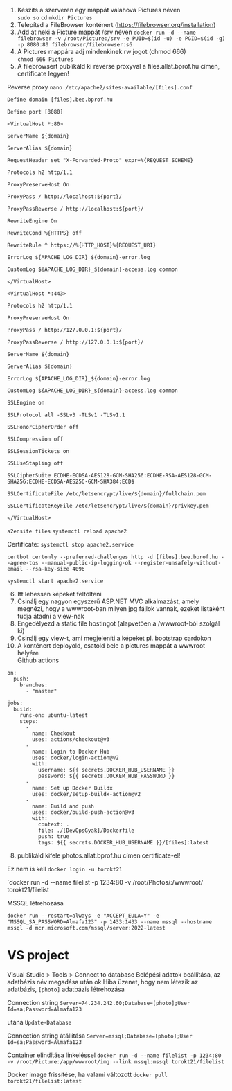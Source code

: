 1) Készíts a szerveren egy mappát valahova Pictures néven  
`sudo so`
`cd`
`mkdir Pictures`
2) Telepítsd a FileBrowser konténert (https://filebrowser.org/installation)  
3) Add át neki a Picture mappát /srv néven 
`docker run -d --name filebrowser -v /root/Picture:/srv -e PUID=$(id -u) -e PGID=$(id -g) -p 8080:80 filebrowser/filebrowser:s6`
4) A Pictures mappára adj mindenkinek rw jogot (chmod 666)  
`chmod 666 Pictures`
5) A filebrowsert publikáld ki reverse proxyval a files.allat.bprof.hu címen, certificate legyen!  

Reverse proxy
`nano /etc/apache2/sites-available/[files].conf`

```
Define domain [files].bee.bprof.hu

Define port [8080]

<VirtualHost *:80>

ServerName ${domain}

ServerAlias ${domain}

RequestHeader set "X-Forwarded-Proto" expr=%{REQUEST_SCHEME}

Protocols h2 http/1.1

ProxyPreserveHost On

ProxyPass / http://localhost:${port}/

ProxyPassReverse / http://localhost:${port}/

RewriteEngine On

RewriteCond %{HTTPS} off

RewriteRule ^ https://%{HTTP_HOST}%{REQUEST_URI}

ErrorLog ${APACHE_LOG_DIR}_${domain}-error.log

CustomLog ${APACHE_LOG_DIR}_${domain}-access.log common

</VirtualHost>

<VirtualHost *:443>

Protocols h2 http/1.1

ProxyPreserveHost On

ProxyPass / http://127.0.0.1:${port}/

ProxyPassReverse / http://127.0.0.1:${port}/

ServerName ${domain}

ServerAlias ${domain}

ErrorLog ${APACHE_LOG_DIR}_${domain}-error.log

CustomLog ${APACHE_LOG_DIR}_${domain}-access.log common

SSLEngine on

SSLProtocol all -SSLv3 -TLSv1 -TLSv1.1

SSLHonorCipherOrder off

SSLCompression off

SSLSessionTickets on

SSLUseStapling off

SSLCipherSuite ECDHE-ECDSA-AES128-GCM-SHA256:ECDHE-RSA-AES128-GCM-SHA256:ECDHE-ECDSA-AES256-GCM-SHA384:ECD$

SSLCertificateFile /etc/letsencrypt/live/${domain}/fullchain.pem

SSLCertificateKeyFile /etc/letsencrypt/live/${domain}/privkey.pem

</VirtualHost>
```

`a2ensite files`
`systemctl reload apache2`


Certificate:
`systemctl stop apache2.service`

```
certbot certonly --preferred-challenges http -d [files].bee.bprof.hu --agree-tos --manual-public-ip-logging-ok --register-unsafely-without-email --rsa-key-size 4096
```

`systemctl start apache2.service`

6) Itt lehessen képeket feltölteni  
4) Csinálj egy nagyon egyszerű ASP.NET MVC alkalmazást, amely megnézi, hogy a wwwroot-ban milyen jpg fájlok vannak, ezeket listaként tudja átadni a view-nak  
5) Engedélyezd a static file hostingot (alapvetően a /wwwroot-ból szolgál ki)  
6) Csinálj egy view-t, ami megjeleníti a képeket pl. bootstrap cardokon  
7) A konténert deployold, csatold bele a pictures mappát a wwwroot helyére  
Github actions
```
on:
  push:
    branches:
      - "master"

jobs:
  build:
    runs-on: ubuntu-latest
    steps:
      -
        name: Checkout
        uses: actions/checkout@v3
      -
        name: Login to Docker Hub
        uses: docker/login-action@v2
        with:
          username: ${{ secrets.DOCKER_HUB_USERNAME }}
          password: ${{ secrets.DOCKER_HUB_PASSWORD }}
      -
        name: Set up Docker Buildx
        uses: docker/setup-buildx-action@v2
      -
        name: Build and push
        uses: docker/build-push-action@v3
        with:
          context: .
          file: ./[DevOpsGyak]/Dockerfile
          push: true
          tags: ${{ secrets.DOCKER_HUB_USERNAME }}/[files]:latest

```
8) publikáld kifele photos.allat.bprof.hu címen certificate-el!

Ez nem is kell
`docker login -u torokt21`


`docker run -d --name filelist -p 1234:80 -v /root/Photos/:/wwwroot/ torokt21/filelist

MSSQL létrehozása
```
docker run --restart=always -e "ACCEPT_EULA=Y" -e "MSSQL_SA_PASSWORD=Almafa123" -p 1433:1433 --name mssql --hostname mssql -d mcr.microsoft.com/mssql/server:2022-latest
```

# VS project
Visual Studio > Tools > Connect to database
Belépési adatok beállítása, az adatbázis név megadása után ok
Hiba üzenet, hogy nem létezik az adatbázis, `[photo]` adatbázis létrehozása

Connection string
`Server=74.234.242.60;Database=[photo];User Id=sa;Password=Almafa123`

utána
`Update-Database`

Connection string átállítása
`Server=mssql;Database=[photo];User Id=sa;Password=Almafa123`

Container elindítása linkeléssel
`docker run -d --name filelist -p 1234:80 -v /root/Picture:/app/wwwroot/img --link mssql:mssql torokt21/filelist`


Docker image frissítése, ha valami változott
`docker pull torokt21/filelist:latest`
